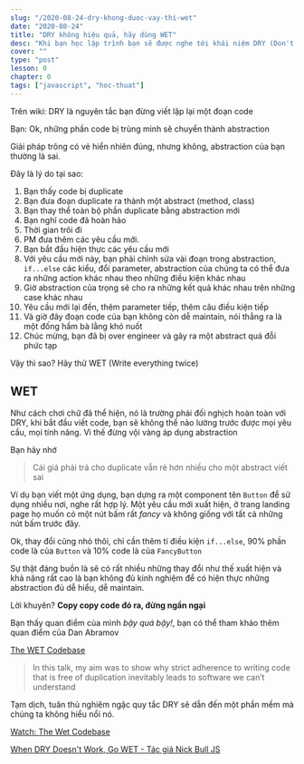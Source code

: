 ```yaml
---
slug: "/2020-08-24-dry-khong-duoc-vay-thi-wet"
date: "2020-08-24"
title: "DRY không hiệu quả, hãy dùng WET"
desc: "Khi bạn học lập trình bạn sẽ được nghe tới khái niệm DRY (Don't Repeat Yourself), bạn rất có thể đã vận dụng sai ý nghĩa của nó."
cover: ""
type: "post"
lesson: 0
chapter: 0
tags: ["javascript", "hoc-thuat"]
---
```


Trên wiki: DRY là nguyên tắc bạn đừng viết lặp lại một đoạn code

Bạn: Ok, những phần code bị trùng mình sẽ chuyển thành abstraction

Giải pháp trông có vẻ hiển nhiên đúng, nhưng không, abstraction của bạn thường là sai.

Đây là lý do tại sao:

1. Bạn thấy code bị duplicate
2. Bạn đưa đoạn duplicate ra thành một abstract (method, class)
3. Bạn thay thể toàn bộ phần duplicate bằng abstraction mới
4. Bạn nghĩ code đã hoàn hảo
5. Thời gian trôi đi
6. PM đưa thêm các yêu cầu mới.
7. Bạn bắt đầu hiện thực các yêu cầu mới
8. Với yêu cầu mới này, bạn phải chỉnh sửa vài đoạn trong abstraction, `if...else` các kiểu, đổi parameter, abstraction của chúng ta có thể đưa ra những action khác nhau theo những điều kiện khác nhau
9. Giờ abstraction của trọng sẽ cho ra những kết quả khác nhau trên những case khác nhau
10. Yêu cầu mới lại đến, thêm parameter tiếp, thêm câu điều kiện tiếp
11. Và giờ đây đoạn code của bạn không còn dễ maintain, nói thẳng ra là một đống hầm bà lằng khó nuốt
12. Chúc mừng, bạn đã bị over engineer và gây ra một abstract quá đỗi phức tạp

Vậy thì sao? Hãy thử WET (Write everything twice)

## WET

Như cách chơi chữ đã thể hiện, nó là trường phái đối nghịch hoàn toàn với DRY, khi bắt đầu viết code, bạn sẽ không thể nào lường trước được mọi yêu cầu, mọi tính năng. Vì thế đừng vội vàng áp dụng abstraction

Bạn hãy nhớ

> Cái giá phải trả cho duplicate vẫn rẻ hơn nhiều cho một abstract viết sai

Ví dụ bạn viết một ứng dụng, bạn dựng ra một component tên `Button` để sử dụng nhiều nơi, nghe rất hợp lý. Một yêu cầu mới xuất hiện, ở trang landing page họ muốn có một nút bấm rất _fancy_ và không giống với tất cả những nút bấm trước đây.

Ok, thay đổi cũng nhỏ thôi, chỉ cần thêm tí điều kiện `if...else`, 90% phần code là của `Button` và 10% code là của `FancyButton`

Sự thật đáng buồn là sẽ có rất nhiều những thay đổi như thế xuất hiện và khả năng rất cao là bạn không đủ kinh nghiệm để có hiện thực những abstraction đủ dễ hiểu, dễ maintain.

Lời khuyên? **Copy copy code đó ra, đừng ngần ngại**

Bạn thấy quan điểm của mình _bậy quá bậy!_, bạn có thể tham khảo thêm quan điểm của Dan Abramov

[The WET Codebase](https://overreacted.io/the-wet-codebase/)

> In this talk, my aim was to show why strict adherence to writing code that is free of duplication inevitably leads to software we can’t understand

Tạm dịch, tuân thủ nghiêm ngặc quy tắc DRY sẽ dẫn đến một phần mềm mà chúng ta không hiểu nổi nó.

[Watch: The Wet Codebase](https://www.deconstructconf.com/2019/dan-abramov-the-wet-codebase)

[When DRY Doesn't Work, Go WET - Tác giả Nick Bull JS](https://dev.to/bulljsdev/when-dry-doesn-t-work-go-wet-4536)
